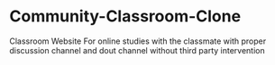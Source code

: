 # Community-Classroom-Clone
Classroom Website For online studies with the classmate with proper discussion channel and dout channel without third party intervention
